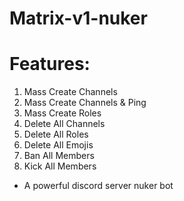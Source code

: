 # Matrix-v1-nuker
# Features:
1. Mass Create Channels
2. Mass Create Channels & Ping
3. Mass Create Roles
4. Delete All Channels
5. Delete All Roles
6. Delete All Emojis
7. Ban All Members
8. Kick All Members


 * A powerful discord server nuker bot
